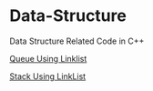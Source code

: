 # Data-Structure
Data Structure Related Code in C++

[Queue Using Linklist](https://github.com/ifty64bit/Data-Structure/blob/main/src/Queue_linkList.cpp)

[Stack Using LinkList](https://github.com/ifty64bit/Data-Structure/blob/main/src/Stack_LinkList.cpp)

